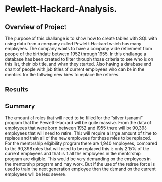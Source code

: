 # Pewlett-Hackard-Analysis.

## Overview of Project
 The purpose of this challange is to show how to create tables with SQL with using data from a company called Pewlett-Hackard which has many employees. The company wants to have a company wide retirement from people of the birthdate between 1952 through 1955. In this challange a database has been created to filter through those criteria to see who is on this list, their job title, and when they started. Also having a database and chart of people with job titles of current employees who can be in the mentors for the follwing new hires to replace the retirees.
## Results


## Summary
  The amount of roles that will need to be filled for the "silver tsunami" program that the Pewlett-Hackard will be quite massive. From the data of employees that were born between 1952 and 1955 there will be 90,398 employees that will need to retire. This will require a large amount of time to replace and train all of the new employees for these roles to be replaced. For the mentorship eligibility program there are 1,940 employees, compared to the 90,398 roles that will need to be replaced this is only 2.15% of the current employees and that is if all the employees in the mentorship program are eligible. This would be very demanding on the employees in the mentorship program and may work. But if the use of the retiree force is used to train the next generation employee then the demand on the current employees will be less severe.
